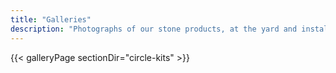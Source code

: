 ```yaml
---
title: "Galleries"
description: "Photographs of our stone products, at the yard and installed"
---
```

{{< galleryPage sectionDir="circle-kits" >}}
